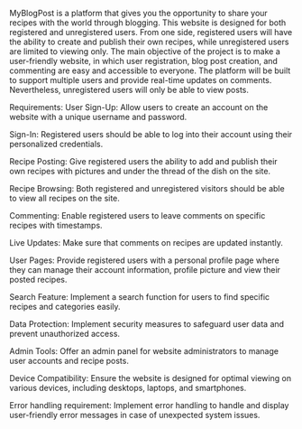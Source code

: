 
MyBlogPost is a platform that gives you the opportunity to share your recipes with the world through blogging. 
This website is designed for both registered and unregistered users. 
From one side, registered users will have the ability to create and publish their own recipes, while unregistered users are limited to viewing only. 
The main objective of the project is to make a user-friendly website, in which user registration, blog post creation, and commenting are easy and accessible to everyone. 
The platform will be built to support multiple users and provide real-time updates on comments. Nevertheless, unregistered users will only be able to view posts.

Requirements:
User Sign-Up: Allow users to create an account on the website with a unique username and password.

Sign-In: Registered users should be able to log into their account using their personalized credentials.

Recipe Posting: Give registered users the ability to add and publish their own recipes with pictures and under the thread of the dish on the site.

Recipe Browsing: Both registered and unregistered visitors should be able to view all recipes on the site.

Commenting: Enable registered users to leave comments on specific recipes with timestamps.

Live Updates: Make sure that comments on recipes are updated instantly.

User Pages: Provide registered users with a personal profile page where they can manage their account information, profile picture and view their posted recipes.

Search Feature: Implement a search function for users to find specific recipes and categories easily.

Data Protection: Implement security measures to safeguard user data and prevent unauthorized access.

Admin Tools: Offer an admin panel for website administrators to manage user accounts and recipe posts.

Device Compatibility: Ensure the website is designed for optimal viewing on various devices, including desktops, laptops, and smartphones.

Error handling requirement: Implement error handling to handle and display user-friendly error messages in case of unexpected system issues.

